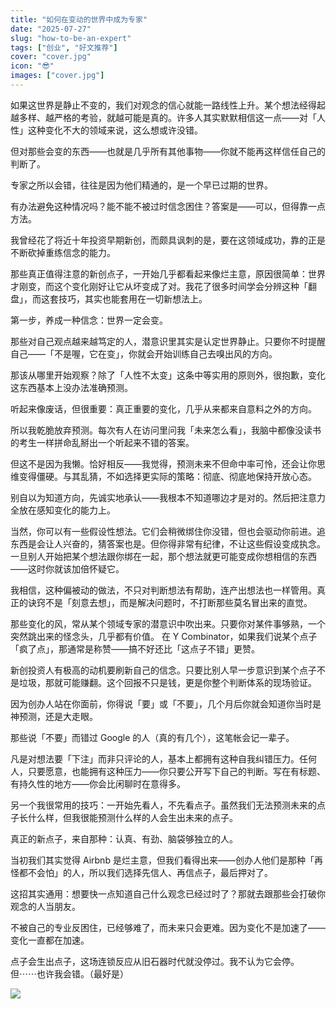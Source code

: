 ```yaml
---
title: "如何在变动的世界中成为专家"
date: "2025-07-27"
slug: "how-to-be-an-expert"
tags: ["创业", "好文推荐"]
cover: "cover.jpg"
icon: "😎"
images: ["cover.jpg"]
---
```

如果这世界是静止不变的，我们对观念的信心就能一路线性上升。某个想法经得起越多样、越严格的考验，就越可能是真的。许多人其实默默相信这一点——对「人性」这种变化不大的领域来说，这么想或许没错。



但对那些会变的东西——也就是几乎所有其他事物——你就不能再这样信任自己的判断了。



专家之所以会错，往往是因为他们精通的，是一个早已过期的世界。



有办法避免这种情况吗？能不能不被过时信念困住？答案是——可以，但得靠一点方法。



我曾经花了将近十年投资早期新创，而颇具讽刺的是，要在这领域成功，靠的正是不断砍掉重练信念的能力。



那些真正值得注意的新创点子，一开始几乎都看起来像烂主意，原因很简单：世界才刚变，而这个变化刚好让它从坏变成了对。我花了很多时间学会分辨这种「翻盘」，而这套技巧，其实也能套用在一切新想法上。



第一步，养成一种信念：世界一定会变。



那些对自己观点越来越笃定的人，潜意识里其实是认定世界静止。只要你不时提醒自己——「不是喔，它在变」，你就会开始训练自己去嗅出风的方向。



那该从哪里开始观察？除了「人性不太变」这条中等实用的原则外，很抱歉，变化这东西基本上没办法准确预测。



听起来像废话，但很重要：真正重要的变化，几乎从来都来自意料之外的方向。



所以我乾脆放弃预测。每次有人在访问里问我「未来怎么看」，我脑中都像没读书的考生一样拼命乱掰出一个听起来不错的答案。



但这不是因为我懒。恰好相反——我觉得，预测未来不但命中率可怜，还会让你思维变得僵硬。与其乱猜，不如选择更实际的策略：彻底、彻底地保持开放心态。



别自以为知道方向，先诚实地承认——我根本不知道哪边才是对的。然后把注意力全放在感知变化的能力上。



当然，你可以有一些假设性想法。它们会稍微绑住你没错，但也会驱动你前进。追东西是会让人兴奋的，猜答案也是。但你得非常有纪律，不让这些假设变成执念。
一旦别人开始把某个想法跟你绑在一起，那个想法就更可能变成你想相信的东西——这时你就该加倍怀疑它。



我相信，这种偏被动的做法，不只对判断想法有帮助，连产出想法也一样管用。真正的诀窍不是「刻意去想」，而是解决问题时，不打断那些莫名冒出来的直觉。



那些变化的风，常从某个领域专家的潜意识中吹出来。只要你对某件事够熟，一个突然跳出来的怪念头，几乎都有价值。
在 Y Combinator，如果我们说某个点子「疯了点」，那通常是称赞——搞不好还比「这点子不错」更赞。



新创投资人有极高的动机要刷新自己的信念。只要比别人早一步意识到某个点子不是垃圾，那就可能赚翻。这个回报不只是钱，更是你整个判断体系的现场验证。



因为创办人站在你面前，你得说「要」或「不要」，几个月后你就会知道你当时是神预测，还是大走眼。



那些说「不要」而错过 Google 的人（真的有几个），这笔帐会记一辈子。



凡是对想法要「下注」而非只评论的人，基本上都拥有这种自我纠错压力。任何人，只要愿意，也能拥有这种压力——你只要公开写下自己的判断。写在有标题、有持久性的地方——你会比闲聊时在意得多。



另一个我很常用的技巧：一开始先看人，不先看点子。虽然我们无法预测未来的点子长什么样，但我很能预测什么样的人会生出未来的点子。



真正的新点子，来自那种：认真、有劲、脑袋够独立的人。



当初我们其实觉得 Airbnb 是烂主意，但我们看得出来——创办人他们是那种「再怪都不会怕」的人，所以我们选择先信人、再信点子，最后押对了。



这招其实通用：想要快一点知道自己什么观念已经过时了？那就去跟那些会打破你观念的人当朋友。



不被自己的专业反困住，已经够难了，而未来只会更难。因为变化不是加速了——变化一直都在加速。



点子会生出点子，这场连锁反应从旧石器时代就没停过。我不认为它会停。
但⋯⋯也许我会错。（最好是）




![](https://prod-files-secure.s3.us-west-2.amazonaws.com/112d0858-5090-4d34-a606-b75eb8d65fd2/46476355-9cf3-4e99-9b7a-3531bc426380/1000202064.png?X-Amz-Algorithm=AWS4-HMAC-SHA256&X-Amz-Content-Sha256=UNSIGNED-PAYLOAD&X-Amz-Credential=ASIAZI2LB466Z6RG4BOT%2F20250914%2Fus-west-2%2Fs3%2Faws4_request&X-Amz-Date=20250914T223005Z&X-Amz-Expires=3600&X-Amz-Security-Token=IQoJb3JpZ2luX2VjEO7%2F%2F%2F%2F%2F%2F%2F%2F%2F%2FwEaCXVzLXdlc3QtMiJGMEQCIBhKLk8wtdgPNfDRNsTJlSX2iBR7N4YVqEXmmUh33CJCAiAU1alv4gHsP73%2Bk13EE5wO%2BVrpWHw7gGkWJuJSpXGc%2Fir%2FAwhnEAAaDDYzNzQyMzE4MzgwNSIMeF3SegUPXPgtPAh%2FKtwD%2FLpoUoacZgbN7KH8%2BRkVBqHgYsQSO9dl39MVTCxPQZgfje2zqzqpTrFsFA3IBm3QQ7lSEvxftyVDgDK3QIFRMFUd5lN7usPg8hdhRCfw1Vy7pCEXOgexPp0X4lRCDnWzGp4E%2FP1fVhX3d6luHctvtrbU6VcPlZarqxtiw2rTEVNB2jjk%2Bf5ReF2OV%2BxhDI9nl%2FnjbyUOUU%2FyQE1kZ9NgbNvuY%2BYdgCsU%2F3R9yMG3LDtS5cTwyZxiOZu6NemBocelZSarDV%2B1avW5RHPiGsojO9LzV0%2FXff%2F96P%2FC9MCgkhk%2FtxjhmOKUkUc%2F2d%2FtQdqlfzME7PSVJcR4RChLn5dfkqrH2ogZKe0ip%2FnCSl9We0yrzhKnQs%2BYXXoRxjbhlCSBk3dWHAqlyaXU4p2r9f99Epfi59YwwRfC8o7nnUTbLHAEayv6%2B2pIgjecbgueQo6OTkXOp6IxYSw9I9bO4VheJarzloh8aT%2BnwtYIMkzzD3rdCfQVzcCgK5QlM2v6F3O2IWtGOSdUSiACKrP3qELrvrshUeSVNlUP%2FkgS31gLCd59IP64qt9SrV3PT7uivyCC%2FvC80e17suClBM9klhM2198hl%2BTairiIXAm8ycIxSLTC8HA5Y0Lsyy4Ufy4w1%2FGcxgY6pgFs7M%2Bq3itb3MNSzz1dCGJ%2FYimSX%2BgxhOMoAWSYhieUcrNq7yjUO9dXStKYZCLSRTD1bWNWBeIr2xU1t6WdbHnDgGFTxr7UomgEm3xAvB5rO6FCP50wyDy27Jur8g0twqlQETah959Uwkh%2FfCgELab68%2BTMgF9SNypGsZyUE1dVC1daHz9BRzTgnL1xU2Z8RGuTZihfWhzFcFUFibJy5JhAeQmaA6nz&X-Amz-Signature=61403c54fe24ed83418e9add84311282a30feff21b70ce392a6c45c74336d451&X-Amz-SignedHeaders=host&x-amz-checksum-mode=ENABLED&x-id=GetObject)

